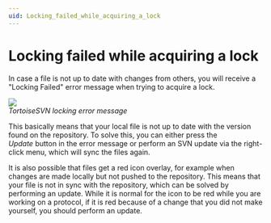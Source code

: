 ```yaml
---
uid: Locking_failed_while_acquiring_a_lock
---
```


# Locking failed while acquiring a lock

In case a file is not up to date with changes from others, you will receive a "Locking Failed" error message when trying to acquire a lock.

![](~/develop/images/SVN_locking_failed.png)<br>
*TortoiseSVN locking error message*

This basically means that your local file is not up to date with the version found on the repository. To solve this, you can either press the *Update* button in the error message or perform an SVN update via the right-click menu, which will sync the files again.

It is also possible that files get a red icon overlay, for example when changes are made locally but not pushed to the repository. This means that your file is not in sync with the repository, which can be solved by performing an update. While it is normal for the icon to be red while you are working on a protocol, if it is red because of a change that you did not make yourself, you should perform an update.
